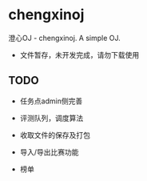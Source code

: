 # chengxinoj
澄心OJ - chengxinoj. A simple OJ.

+ 文件暂存，未开发完成，请勿下载使用

## TODO

+ 任务点admin侧完善

+ 评测队列，调度算法

+ 收取文件的保存及打包

+ 导入/导出比赛功能

+ 榜单
